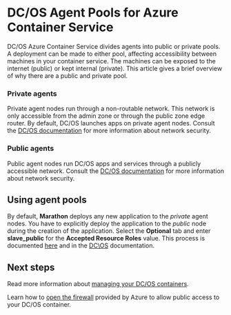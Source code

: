 <properties
   pageTitle="Public and Private DC/OS Agent Pools ACS | Microsoft Azure"
   description="How the public and private agent pools work with an Azure Container Service cluster."
   services="container-service"
   documentationCenter=""
   authors="Thraka"
   manager="timlt"
   editor=""
   tags="acs, azure-container-service"
   keywords="Docker, Containers, Micro-services, Mesos, Azure"/>

<tags
   ms.service="container-service"
   ms.devlang="na"
   ms.topic="article"
   ms.tgt_pltfrm="na"
   ms.workload="na"
   ms.date="08/16/2016"
   ms.author="timlt"/>

# <a name="dcos-agent-pools-for-azure-container-service"></a>DC/OS Agent Pools for Azure Container Service

DC/OS Azure Container Service divides agents into public or private pools. A deployment can be made to either pool, affecting accessibility between machines in your container service. The machines can be exposed to the internet (public) or kept internal (private). This article gives a brief overview of why there are a public and private pool.

### <a name="private-agents"></a>Private agents

Private agent nodes run through a non-routable network. This network is only accessible from the admin zone or through the public zone edge router. By default, DC/OS launches apps on private agent nodes. Consult the [DC/OS documentation](https://dcos.io/docs/1.7/administration/securing-your-cluster/) for more information about network security.

### <a name="public-agents"></a>Public agents

Public agent nodes run DC/OS apps and services through a publicly accessible network. Consult the [DC/OS documentation](https://dcos.io/docs/1.7/administration/securing-your-cluster/) for more information about network security.

## <a name="using-agent-pools"></a>Using agent pools

By default, **Marathon** deploys any new application to the *private* agent nodes. You have to explicitly deploy the application to the *public* node during the creation of the application. Select the **Optional** tab and enter **slave_public** for the **Accepted Resource Roles** value. This process is documented [here](container-service-mesos-marathon-ui.md#deploy-a-docker-formatted-container) and in the [DC\OS](https://dcos.io/docs/1.7/administration/installing/custom/create-public-agent/) documentation.

## <a name="next-steps"></a>Next steps

Read more information about [managing your DC/OS containers](container-service-mesos-marathon-ui.md).

Learn how to [open the firewall](container-service-enable-public-access.md) provided by Azure to allow public access to your DC/OS container.